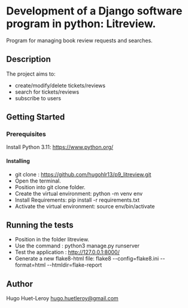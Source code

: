 # Development of a Django software program in python: Litreview.

Program for managing book review requests and searches.

## Description

The project aims to:
- create/modify/delete tickets/reviews
- search for tickets/reviews
- subscribe to users

## Getting Started

### Prerequisites

Install Python 3.11: https://www.python.org/

#### Installing

- git clone : https://github.com/hugohlr13/p9_litreview.git
- Open the terminal.
- Position into git clone folder.
- Create the virtual environment: python -m venv env
- Install Requirements: pip install -r requirements.txt 
- Activate the virtual environment:  source env/bin/activate

## Running the tests

- Position in the folder litreview.
- Use the command : python3 manage.py runserver 
- Test the application : http://127.0.0.1:8000/ 
- Generate a new flake8-html file: flake8 --config=flake8.ini --format=html --htmldir=flake-report

## Author

Hugo Huet-Leroy
hugo.huetleroy@gmail.com
